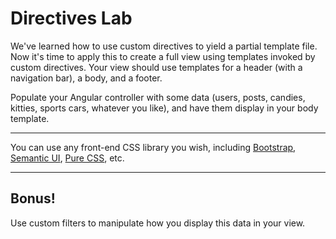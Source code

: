 # Directives Lab

We've learned how to use custom directives to yield a partial template file. Now it's time to apply this to create a full view using templates invoked by custom directives. Your view should use templates for a header (with a navigation bar), a body,  and a footer.

Populate your Angular controller with some data (users, posts, candies, kitties, sports cars, whatever you like), and have them display in your body template.

------

You can use any front-end CSS library you wish, including [Bootstrap](http://getbootstrap.com/), [Semantic UI](http://semantic-ui.com/), [Pure CSS](http://purecss.io/), etc.

------

## Bonus!

Use custom filters to manipulate how you display this data in your view.